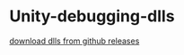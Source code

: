 # Unity-debugging-dlls

[download dlls from github releases](https://github.com/mxaln/Unity-debugging-dlls/releases/tag/v1)

